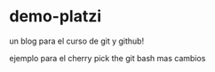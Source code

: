 # demo-platzi

un blog para el curso de git y github!

ejemplo para el cherry pick the git bash
mas cambios

